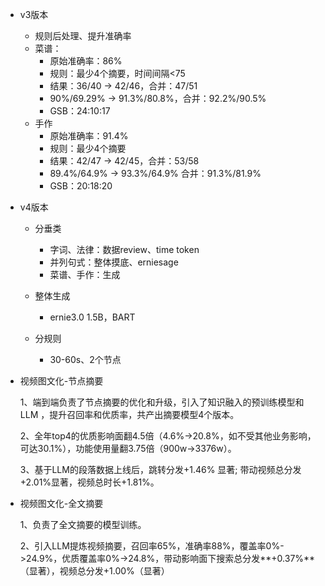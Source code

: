 

- v3版本

  - 规则后处理、提升准确率
  - 菜谱：
    - 原始准确率：86%
    - 规则：最少4个摘要，时间间隔<75
    - 结果：36/40 -> 42/46，合并：47/51
    - 90%/69.29% -> 91.3%/80.8%，合并：92.2%/90.5%
    - GSB：24:10:17
  - 手作
    - 原始准确率：91.4%
    - 规则：最少4个摘要
    - 结果：42/47 -> 42/45，合并：53/58
    - 89.4%/64.9% -> 93.3%/64.9% 合并：91.3%/81.9%
    - GSB：20:18:20

- v4版本

  - 分垂类

    - 字词、法律：数据review、time token
    - 并列句式：整体摸底、erniesage
    - 菜谱、手作：生成

  - 整体生成

    - ernie3.0 1.5B，BART

  - 分规则

    - 30-60s、2个节点

    

- 视频图文化-节点摘要

  1、端到端负责了节点摘要的优化和升级，引入了知识融入的预训练模型和 LLM ，提升召回率和优质率，共产出摘要模型4个版本。

  2、全年top4的优质影响面翻4.5倍（4.6%->20.8%，如不受其他业务影响，可达30.1%），功能使用量翻3.75倍（900w->3376w）。

  3、基于LLM的段落数据上线后，跳转分发+1.46% 显著; 带动视频总分发+2.01%显著，视频总时长+1.81%。

   

- 视频图文化-全文摘要

  1、负责了全文摘要的模型训练。

  2、引入LLM提炼视频摘要，召回率65%，准确率88%，覆盖率0%->24.9%，优质覆盖率0%->24.8%，带动影响面下搜索总分发**+0.37%**（显著），视频总分发+1.00%（显著）

   

